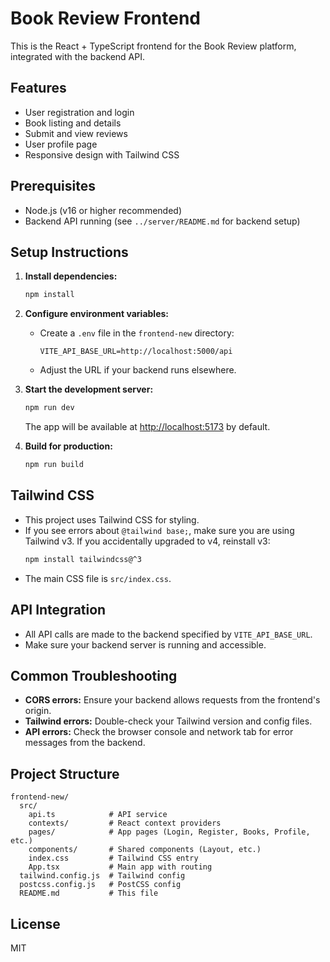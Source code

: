 # Book Review Frontend

This is the React + TypeScript frontend for the Book Review platform, integrated with the backend API.

## Features
- User registration and login
- Book listing and details
- Submit and view reviews
- User profile page
- Responsive design with Tailwind CSS

## Prerequisites
- Node.js (v16 or higher recommended)
- Backend API running (see `../server/README.md` for backend setup)

## Setup Instructions

1. **Install dependencies:**
   ```sh
   npm install
   ```

2. **Configure environment variables:**
   - Create a `.env` file in the `frontend-new` directory:
     ```env
     VITE_API_BASE_URL=http://localhost:5000/api
     ```
   - Adjust the URL if your backend runs elsewhere.

3. **Start the development server:**
   ```sh
   npm run dev
   ```
   The app will be available at [http://localhost:5173](http://localhost:5173) by default.

4. **Build for production:**
   ```sh
   npm run build
   ```

## Tailwind CSS
- This project uses Tailwind CSS for styling.
- If you see errors about `@tailwind base;`, make sure you are using Tailwind v3. If you accidentally upgraded to v4, reinstall v3:
  ```sh
  npm install tailwindcss@^3
  ```
- The main CSS file is `src/index.css`.

## API Integration
- All API calls are made to the backend specified by `VITE_API_BASE_URL`.
- Make sure your backend server is running and accessible.

## Common Troubleshooting
- **CORS errors:** Ensure your backend allows requests from the frontend's origin.
- **Tailwind errors:** Double-check your Tailwind version and config files.
- **API errors:** Check the browser console and network tab for error messages from the backend.

## Project Structure
```
frontend-new/
  src/
    api.ts            # API service
    contexts/         # React context providers
    pages/            # App pages (Login, Register, Books, Profile, etc.)
    components/       # Shared components (Layout, etc.)
    index.css         # Tailwind CSS entry
    App.tsx           # Main app with routing
  tailwind.config.js  # Tailwind config
  postcss.config.js   # PostCSS config
  README.md           # This file
```

## License
MIT
